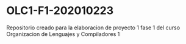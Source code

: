 # OLC1-F1-202010223
Repositorio creado para la elaboracion de proyecto 1 fase 1 del curso Organizacion de Lenguajes y Compiladores 1
